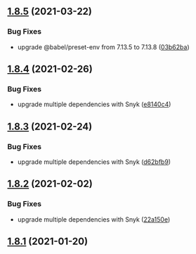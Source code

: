## [1.8.5](https://github.com/vlaraort/addon-screen-reader/compare/v1.8.4...v1.8.5) (2021-03-22)


### Bug Fixes

* upgrade @babel/preset-env from 7.13.5 to 7.13.8 ([03b62ba](https://github.com/vlaraort/addon-screen-reader/commit/03b62baafcc5b14af774bc2124b5386b91cfbdb5))



## [1.8.4](https://github.com/vlaraort/addon-screen-reader/compare/v1.8.3...v1.8.4) (2021-02-26)


### Bug Fixes

* upgrade multiple dependencies with Snyk ([e8140c4](https://github.com/vlaraort/addon-screen-reader/commit/e8140c4dcb3532bec9d74d99ffc9563bc0a1da41))



## [1.8.3](https://github.com/vlaraort/addon-screen-reader/compare/v1.8.2...v1.8.3) (2021-02-24)


### Bug Fixes

* upgrade multiple dependencies with Snyk ([d62bfb9](https://github.com/vlaraort/addon-screen-reader/commit/d62bfb9860eea8b2a7b2eea933c2e10c1dccf19c))



## [1.8.2](https://github.com/vlaraort/addon-screen-reader/compare/v1.8.1...v1.8.2) (2021-02-02)


### Bug Fixes

* upgrade multiple dependencies with Snyk ([22a150e](https://github.com/vlaraort/addon-screen-reader/commit/22a150ed57762bc1b2bfb6d2edeeb86bb42dfb6b))



## [1.8.1](https://github.com/vlaraort/addon-screen-reader/compare/v1.8.0...v1.8.1) (2021-01-20)



